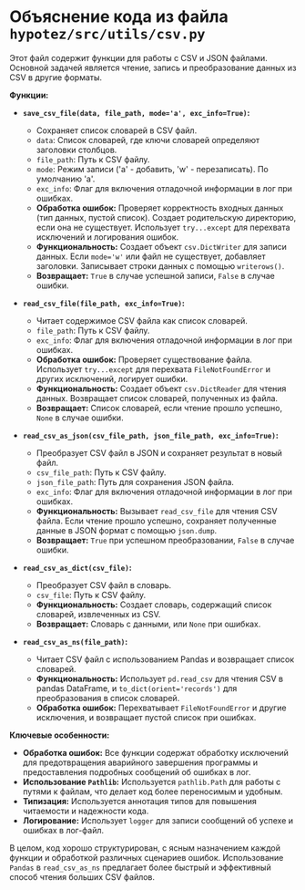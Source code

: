 # Объяснение кода из файла `hypotez/src/utils/csv.py`

Этот файл содержит функции для работы с CSV и JSON файлами.  Основной задачей является чтение, запись и преобразование данных из CSV в другие форматы.

**Функции:**

* **`save_csv_file(data, file_path, mode='a', exc_info=True)`:**
    * Сохраняет список словарей в CSV файл.
    * `data`: Список словарей, где ключи словарей определяют заголовки столбцов.
    * `file_path`: Путь к CSV файлу.
    * `mode`: Режим записи ('a' - добавить, 'w' - перезаписать). По умолчанию 'a'.
    * `exc_info`: Флаг для включения отладочной информации в лог при ошибках.
    * **Обработка ошибок:** Проверяет корректность входных данных (тип данных, пустой список). Создает родительскую директорию, если она не существует.  Использует `try...except` для перехвата исключений и логирования ошибок.
    * **Функциональность:**  Создает объект `csv.DictWriter` для записи данных. Если `mode='w'` или файл не существует, добавляет заголовки. Записывает строки данных с помощью `writerows()`.
    * **Возвращает:** `True` в случае успешной записи, `False` в случае ошибки.

* **`read_csv_file(file_path, exc_info=True)`:**
    * Читает содержимое CSV файла как список словарей.
    * `file_path`: Путь к CSV файлу.
    * `exc_info`: Флаг для включения отладочной информации в лог при ошибках.
    * **Обработка ошибок:** Проверяет существование файла. Использует `try...except` для перехвата `FileNotFoundError` и других исключений, логирует ошибки.
    * **Функциональность:** Создает объект `csv.DictReader` для чтения данных. Возвращает список словарей, полученных из файла.
    * **Возвращает:** Список словарей, если чтение прошло успешно, `None` в случае ошибки.

* **`read_csv_as_json(csv_file_path, json_file_path, exc_info=True)`:**
    * Преобразует CSV файл в JSON и сохраняет результат в новый файл.
    * `csv_file_path`: Путь к CSV файлу.
    * `json_file_path`: Путь для сохранения JSON файла.
    * `exc_info`: Флаг для включения отладочной информации в лог при ошибках.
    * **Функциональность:**  Вызывает `read_csv_file` для чтения CSV файла. Если чтение прошло успешно, сохраняет полученные данные в JSON формат с помощью `json.dump`.
    * **Возвращает:** `True` при успешном преобразовании, `False` в случае ошибки.

* **`read_csv_as_dict(csv_file)`:**
    * Преобразует CSV файл в словарь.
    * `csv_file`: Путь к CSV файлу.
    * **Функциональность:** Создает словарь, содержащий список словарей, извлеченных из CSV.
    * **Возвращает:** Словарь с данными, или `None` при ошибках.

* **`read_csv_as_ns(file_path)`:**
    * Читает CSV файл с использованием Pandas и возвращает список словарей.
    * **Функциональность:**  Использует `pd.read_csv` для чтения CSV в pandas DataFrame, и `to_dict(orient='records')` для преобразования в список словарей.
    * **Обработка ошибок:**  Перехватывает `FileNotFoundError` и другие исключения, и возвращает пустой список при ошибках.

**Ключевые особенности:**

* **Обработка ошибок:** Все функции содержат обработку исключений для предотвращения аварийного завершения программы и предоставления подробных сообщений об ошибках в лог.
* **Использование `Pathlib`:**  Используется `pathlib.Path` для работы с путями к файлам, что делает код более переносимым и удобным.
* **Типизация:**  Используется аннотация типов для повышения читаемости и надежности кода.
* **Логирование:** Использует `logger` для записи сообщений об успехе и ошибках в лог-файл.

В целом, код хорошо структурирован, с ясным назначением каждой функции и обработкой различных сценариев ошибок.  Использование `Pandas` в `read_csv_as_ns` предлагает более быстрый и эффективный способ чтения больших CSV файлов.